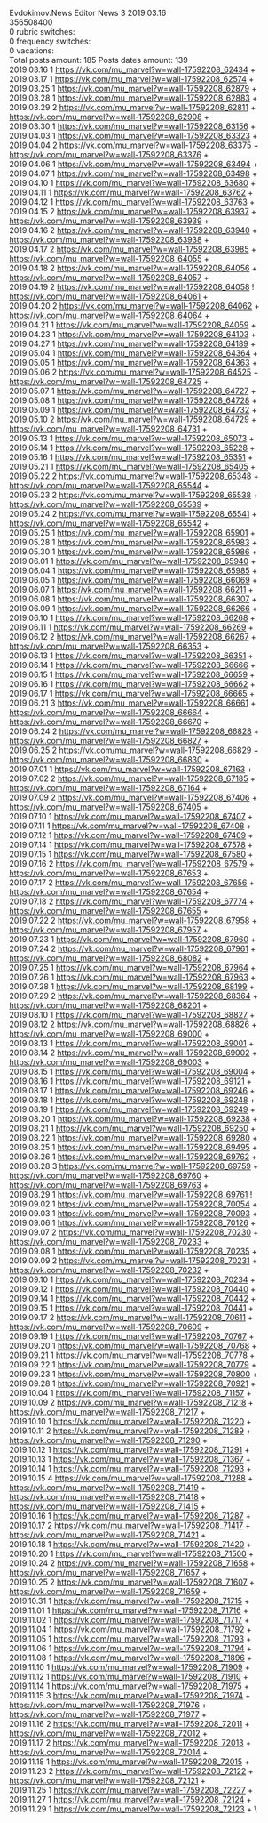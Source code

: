 Evdokimov.News	Editor News 3 2019.03.16\
356508400\
0 rubric switches:\
0 frequency switches:\
0 vacations:\
Total posts amount: 185	Posts dates amount: 139\
2019.03.16 1 https://vk.com/mu_marvel?w=wall-17592208_62434 + \
2019.03.17 1 https://vk.com/mu_marvel?w=wall-17592208_62574 + \
2019.03.25 1 https://vk.com/mu_marvel?w=wall-17592208_62879 + \
2019.03.28 1 https://vk.com/mu_marvel?w=wall-17592208_62883 + \
2019.03.29 2 https://vk.com/mu_marvel?w=wall-17592208_62811 + https://vk.com/mu_marvel?w=wall-17592208_62908 + \
2019.03.30 1 https://vk.com/mu_marvel?w=wall-17592208_63156 + \
2019.04.03 1 https://vk.com/mu_marvel?w=wall-17592208_63323 + \
2019.04.04 2 https://vk.com/mu_marvel?w=wall-17592208_63375 + https://vk.com/mu_marvel?w=wall-17592208_63376 + \
2019.04.06 1 https://vk.com/mu_marvel?w=wall-17592208_63494 + \
2019.04.07 1 https://vk.com/mu_marvel?w=wall-17592208_63498 + \
2019.04.10 1 https://vk.com/mu_marvel?w=wall-17592208_63680 + \
2019.04.11 1 https://vk.com/mu_marvel?w=wall-17592208_63762 + \
2019.04.12 1 https://vk.com/mu_marvel?w=wall-17592208_63763 + \
2019.04.15 2 https://vk.com/mu_marvel?w=wall-17592208_63937 + https://vk.com/mu_marvel?w=wall-17592208_63939 + \
2019.04.16 2 https://vk.com/mu_marvel?w=wall-17592208_63940 + https://vk.com/mu_marvel?w=wall-17592208_63938 + \
2019.04.17 2 https://vk.com/mu_marvel?w=wall-17592208_63985 + https://vk.com/mu_marvel?w=wall-17592208_64055 + \
2019.04.18 2 https://vk.com/mu_marvel?w=wall-17592208_64056 + https://vk.com/mu_marvel?w=wall-17592208_64057 + \
2019.04.19 2 https://vk.com/mu_marvel?w=wall-17592208_64058 ! https://vk.com/mu_marvel?w=wall-17592208_64061 + \
2019.04.20 2 https://vk.com/mu_marvel?w=wall-17592208_64062 + https://vk.com/mu_marvel?w=wall-17592208_64064 + \
2019.04.21 1 https://vk.com/mu_marvel?w=wall-17592208_64059 + \
2019.04.23 1 https://vk.com/mu_marvel?w=wall-17592208_64103 + \
2019.04.27 1 https://vk.com/mu_marvel?w=wall-17592208_64189 + \
2019.05.04 1 https://vk.com/mu_marvel?w=wall-17592208_64364 + \
2019.05.05 1 https://vk.com/mu_marvel?w=wall-17592208_64363 + \
2019.05.06 2 https://vk.com/mu_marvel?w=wall-17592208_64525 + https://vk.com/mu_marvel?w=wall-17592208_64725 + \
2019.05.07 1 https://vk.com/mu_marvel?w=wall-17592208_64727 + \
2019.05.08 1 https://vk.com/mu_marvel?w=wall-17592208_64728 + \
2019.05.09 1 https://vk.com/mu_marvel?w=wall-17592208_64732 + \
2019.05.10 2 https://vk.com/mu_marvel?w=wall-17592208_64729 + https://vk.com/mu_marvel?w=wall-17592208_64731 + \
2019.05.13 1 https://vk.com/mu_marvel?w=wall-17592208_65073 + \
2019.05.14 1 https://vk.com/mu_marvel?w=wall-17592208_65228 + \
2019.05.16 1 https://vk.com/mu_marvel?w=wall-17592208_65351 + \
2019.05.21 1 https://vk.com/mu_marvel?w=wall-17592208_65405 + \
2019.05.22 2 https://vk.com/mu_marvel?w=wall-17592208_65348 + https://vk.com/mu_marvel?w=wall-17592208_65544 + \
2019.05.23 2 https://vk.com/mu_marvel?w=wall-17592208_65538 + https://vk.com/mu_marvel?w=wall-17592208_65539 + \
2019.05.24 2 https://vk.com/mu_marvel?w=wall-17592208_65541 + https://vk.com/mu_marvel?w=wall-17592208_65542 + \
2019.05.25 1 https://vk.com/mu_marvel?w=wall-17592208_65901 + \
2019.05.28 1 https://vk.com/mu_marvel?w=wall-17592208_65983 + \
2019.05.30 1 https://vk.com/mu_marvel?w=wall-17592208_65986 + \
2019.06.01 1 https://vk.com/mu_marvel?w=wall-17592208_65940 + \
2019.06.04 1 https://vk.com/mu_marvel?w=wall-17592208_65985 + \
2019.06.05 1 https://vk.com/mu_marvel?w=wall-17592208_66069 + \
2019.06.07 1 https://vk.com/mu_marvel?w=wall-17592208_66211 + \
2019.06.08 1 https://vk.com/mu_marvel?w=wall-17592208_66307 + \
2019.06.09 1 https://vk.com/mu_marvel?w=wall-17592208_66266 + \
2019.06.10 1 https://vk.com/mu_marvel?w=wall-17592208_66268 + \
2019.06.11 1 https://vk.com/mu_marvel?w=wall-17592208_66269 + \
2019.06.12 2 https://vk.com/mu_marvel?w=wall-17592208_66267 + https://vk.com/mu_marvel?w=wall-17592208_66353 + \
2019.06.13 1 https://vk.com/mu_marvel?w=wall-17592208_66351 + \
2019.06.14 1 https://vk.com/mu_marvel?w=wall-17592208_66666 + \
2019.06.15 1 https://vk.com/mu_marvel?w=wall-17592208_66659 + \
2019.06.16 1 https://vk.com/mu_marvel?w=wall-17592208_66662 + \
2019.06.17 1 https://vk.com/mu_marvel?w=wall-17592208_66665 + \
2019.06.21 3 https://vk.com/mu_marvel?w=wall-17592208_66661 + https://vk.com/mu_marvel?w=wall-17592208_66664 + https://vk.com/mu_marvel?w=wall-17592208_66670 + \
2019.06.24 2 https://vk.com/mu_marvel?w=wall-17592208_66828 + https://vk.com/mu_marvel?w=wall-17592208_66827 + \
2019.06.25 2 https://vk.com/mu_marvel?w=wall-17592208_66829 + https://vk.com/mu_marvel?w=wall-17592208_66830 + \
2019.07.01 1 https://vk.com/mu_marvel?w=wall-17592208_67163 + \
2019.07.02 2 https://vk.com/mu_marvel?w=wall-17592208_67185 + https://vk.com/mu_marvel?w=wall-17592208_67164 + \
2019.07.09 2 https://vk.com/mu_marvel?w=wall-17592208_67406 + https://vk.com/mu_marvel?w=wall-17592208_67405 + \
2019.07.10 1 https://vk.com/mu_marvel?w=wall-17592208_67407 + \
2019.07.11 1 https://vk.com/mu_marvel?w=wall-17592208_67408 + \
2019.07.12 1 https://vk.com/mu_marvel?w=wall-17592208_67409 + \
2019.07.14 1 https://vk.com/mu_marvel?w=wall-17592208_67578 + \
2019.07.15 1 https://vk.com/mu_marvel?w=wall-17592208_67580 + \
2019.07.16 2 https://vk.com/mu_marvel?w=wall-17592208_67579 + https://vk.com/mu_marvel?w=wall-17592208_67653 + \
2019.07.17 2 https://vk.com/mu_marvel?w=wall-17592208_67656 + https://vk.com/mu_marvel?w=wall-17592208_67654 + \
2019.07.18 2 https://vk.com/mu_marvel?w=wall-17592208_67774 + https://vk.com/mu_marvel?w=wall-17592208_67655 + \
2019.07.22 2 https://vk.com/mu_marvel?w=wall-17592208_67958 + https://vk.com/mu_marvel?w=wall-17592208_67957 + \
2019.07.23 1 https://vk.com/mu_marvel?w=wall-17592208_67960 + \
2019.07.24 2 https://vk.com/mu_marvel?w=wall-17592208_67961 + https://vk.com/mu_marvel?w=wall-17592208_68082 + \
2019.07.25 1 https://vk.com/mu_marvel?w=wall-17592208_67964 + \
2019.07.26 1 https://vk.com/mu_marvel?w=wall-17592208_67963 + \
2019.07.28 1 https://vk.com/mu_marvel?w=wall-17592208_68199 + \
2019.07.29 2 https://vk.com/mu_marvel?w=wall-17592208_68364 + https://vk.com/mu_marvel?w=wall-17592208_68201 + \
2019.08.10 1 https://vk.com/mu_marvel?w=wall-17592208_68827 + \
2019.08.12 2 https://vk.com/mu_marvel?w=wall-17592208_68826 + https://vk.com/mu_marvel?w=wall-17592208_69000 + \
2019.08.13 1 https://vk.com/mu_marvel?w=wall-17592208_69001 + \
2019.08.14 2 https://vk.com/mu_marvel?w=wall-17592208_69002 + https://vk.com/mu_marvel?w=wall-17592208_69003 + \
2019.08.15 1 https://vk.com/mu_marvel?w=wall-17592208_69004 + \
2019.08.16 1 https://vk.com/mu_marvel?w=wall-17592208_69121 + \
2019.08.17 1 https://vk.com/mu_marvel?w=wall-17592208_69246 + \
2019.08.18 1 https://vk.com/mu_marvel?w=wall-17592208_69248 + \
2019.08.19 1 https://vk.com/mu_marvel?w=wall-17592208_69249 + \
2019.08.20 1 https://vk.com/mu_marvel?w=wall-17592208_69238 + \
2019.08.21 1 https://vk.com/mu_marvel?w=wall-17592208_69250 + \
2019.08.22 1 https://vk.com/mu_marvel?w=wall-17592208_69280 + \
2019.08.25 1 https://vk.com/mu_marvel?w=wall-17592208_69495 + \
2019.08.26 1 https://vk.com/mu_marvel?w=wall-17592208_69762 + \
2019.08.28 3 https://vk.com/mu_marvel?w=wall-17592208_69759 + https://vk.com/mu_marvel?w=wall-17592208_69760 + https://vk.com/mu_marvel?w=wall-17592208_69763 + \
2019.08.29 1 https://vk.com/mu_marvel?w=wall-17592208_69761 ! \
2019.09.02 1 https://vk.com/mu_marvel?w=wall-17592208_70054 + \
2019.09.03 1 https://vk.com/mu_marvel?w=wall-17592208_70093 + \
2019.09.06 1 https://vk.com/mu_marvel?w=wall-17592208_70126 + \
2019.09.07 2 https://vk.com/mu_marvel?w=wall-17592208_70230 + https://vk.com/mu_marvel?w=wall-17592208_70233 + \
2019.09.08 1 https://vk.com/mu_marvel?w=wall-17592208_70235 + \
2019.09.09 2 https://vk.com/mu_marvel?w=wall-17592208_70231 + https://vk.com/mu_marvel?w=wall-17592208_70232 + \
2019.09.10 1 https://vk.com/mu_marvel?w=wall-17592208_70234 + \
2019.09.12 1 https://vk.com/mu_marvel?w=wall-17592208_70440 + \
2019.09.14 1 https://vk.com/mu_marvel?w=wall-17592208_70442 + \
2019.09.15 1 https://vk.com/mu_marvel?w=wall-17592208_70441 + \
2019.09.17 2 https://vk.com/mu_marvel?w=wall-17592208_70611 + https://vk.com/mu_marvel?w=wall-17592208_70609 + \
2019.09.19 1 https://vk.com/mu_marvel?w=wall-17592208_70767 + \
2019.09.20 1 https://vk.com/mu_marvel?w=wall-17592208_70768 + \
2019.09.21 1 https://vk.com/mu_marvel?w=wall-17592208_70778 + \
2019.09.22 1 https://vk.com/mu_marvel?w=wall-17592208_70779 + \
2019.09.23 1 https://vk.com/mu_marvel?w=wall-17592208_70800 + \
2019.09.28 1 https://vk.com/mu_marvel?w=wall-17592208_70921 + \
2019.10.04 1 https://vk.com/mu_marvel?w=wall-17592208_71157 + \
2019.10.09 2 https://vk.com/mu_marvel?w=wall-17592208_71218 + https://vk.com/mu_marvel?w=wall-17592208_71217 + \
2019.10.10 1 https://vk.com/mu_marvel?w=wall-17592208_71220 + \
2019.10.11 2 https://vk.com/mu_marvel?w=wall-17592208_71289 + https://vk.com/mu_marvel?w=wall-17592208_71290 + \
2019.10.12 1 https://vk.com/mu_marvel?w=wall-17592208_71291 + \
2019.10.13 1 https://vk.com/mu_marvel?w=wall-17592208_71367 + \
2019.10.14 1 https://vk.com/mu_marvel?w=wall-17592208_71293 + \
2019.10.15 4 https://vk.com/mu_marvel?w=wall-17592208_71288 + https://vk.com/mu_marvel?w=wall-17592208_71419 + https://vk.com/mu_marvel?w=wall-17592208_71418 + https://vk.com/mu_marvel?w=wall-17592208_71415 + \
2019.10.16 1 https://vk.com/mu_marvel?w=wall-17592208_71287 + \
2019.10.17 2 https://vk.com/mu_marvel?w=wall-17592208_71417 + https://vk.com/mu_marvel?w=wall-17592208_71421 + \
2019.10.18 1 https://vk.com/mu_marvel?w=wall-17592208_71420 + \
2019.10.20 1 https://vk.com/mu_marvel?w=wall-17592208_71500 + \
2019.10.24 2 https://vk.com/mu_marvel?w=wall-17592208_71658 + https://vk.com/mu_marvel?w=wall-17592208_71657 + \
2019.10.25 2 https://vk.com/mu_marvel?w=wall-17592208_71607 + https://vk.com/mu_marvel?w=wall-17592208_71659 + \
2019.10.31 1 https://vk.com/mu_marvel?w=wall-17592208_71715 + \
2019.11.01 1 https://vk.com/mu_marvel?w=wall-17592208_71716 + \
2019.11.02 1 https://vk.com/mu_marvel?w=wall-17592208_71717 + \
2019.11.04 1 https://vk.com/mu_marvel?w=wall-17592208_71792 + \
2019.11.05 1 https://vk.com/mu_marvel?w=wall-17592208_71793 + \
2019.11.06 1 https://vk.com/mu_marvel?w=wall-17592208_71794 + \
2019.11.08 1 https://vk.com/mu_marvel?w=wall-17592208_71896 + \
2019.11.10 1 https://vk.com/mu_marvel?w=wall-17592208_71909 + \
2019.11.12 1 https://vk.com/mu_marvel?w=wall-17592208_71910 + \
2019.11.14 1 https://vk.com/mu_marvel?w=wall-17592208_71975 + \
2019.11.15 3 https://vk.com/mu_marvel?w=wall-17592208_71974 + https://vk.com/mu_marvel?w=wall-17592208_71976 + https://vk.com/mu_marvel?w=wall-17592208_71977 + \
2019.11.16 2 https://vk.com/mu_marvel?w=wall-17592208_72011 + https://vk.com/mu_marvel?w=wall-17592208_72012 + \
2019.11.17 2 https://vk.com/mu_marvel?w=wall-17592208_72013 + https://vk.com/mu_marvel?w=wall-17592208_72014 + \
2019.11.18 1 https://vk.com/mu_marvel?w=wall-17592208_72015 + \
2019.11.23 2 https://vk.com/mu_marvel?w=wall-17592208_72122 + https://vk.com/mu_marvel?w=wall-17592208_72121 + \
2019.11.25 1 https://vk.com/mu_marvel?w=wall-17592208_72227 + \
2019.11.27 1 https://vk.com/mu_marvel?w=wall-17592208_72124 + \
2019.11.29 1 https://vk.com/mu_marvel?w=wall-17592208_72123 + \
